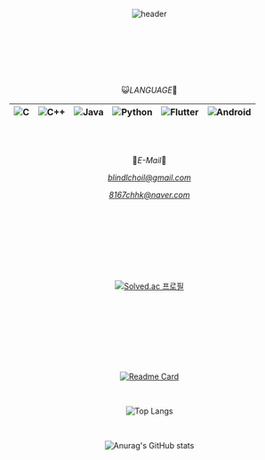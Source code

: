 <div align="center">
  
 ![header](https://capsule-render.vercel.app/api?color=gradient&customColorList=0,2,4,5,30&text=CHOI_HYUK)
 
## <br/>

<br/><br/>

😺*LANGUAGE*🐶

| ![C](https://img.shields.io/badge/c-%2300599C.svg?style=for-the-badge&logo=c&logoColor=white&) | ![C++](https://img.shields.io/badge/c++-%2300599C.svg?style=for-the-badge&logo=c%2B%2B&logoColor=white&) | ![Java](https://img.shields.io/badge/java-%23ED8B00.svg?style=for-the-badge&logo=openjdk&logoColor=white&) | ![Python](https://img.shields.io/badge/python-3670A0?style=for-the-badge&logo=python&logoColor=ffdd54&) | ![Flutter](https://img.shields.io/badge/Flutter-02569B.svg?&style=for-the-badge&logo=Flutter&logoColor=white&)|![Android](https://img.shields.io/badge/Android-3DDC84.svg?&style=for-the-badge&logo=Android&logoColor=black&) |
|---|---|---|---|---|---| 

<br/><br/>

🍉*E-Mail*🍇

*blindlchoil@gmail.com*

*8167chhk@naver.com*

## <br/><br/>

<br/><br/>


[![Solved.ac 프로필](http://mazassumnida.wtf/api/v2/generate_badge?boj=choi8167)](https://solved.ac/choi8167)

## <br/><br/>

<br/><br/>

[![Readme Card](https://github-readme-stats.vercel.app/api/pin/?username=choi-hyk&repo=RhythmE&theme=tokyonight)](https://github.com/choi-hyk/RhythmE)

<br/>

![Top Langs](https://github-readme-stats.vercel.app/api/top-langs/?username=choi-hyk&theme=tokyonight)

<br/>

![Anurag's GitHub stats](https://github-readme-stats.vercel.app/api?username=choi-hyk&show_icons=true&theme=tokyonight)

</div> 

